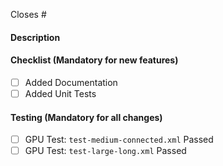 <!-- Link to the issue and use the appropriate closing keyword (e.g., Closes, Resolves) -->
Closes #

<!-- Please provide a brief overview of the changes implemented -->
#### Description


<!-- Please check the boxes as applicable -->
#### Checklist (Mandatory for new features)
- [ ] Added Documentation 
- [ ] Added Unit Tests 

<!-- Ensure all boxes are checked before submitting the PR -->
#### Testing (Mandatory for all changes)
- [ ] GPU Test: `test-medium-connected.xml` Passed
- [ ] GPU Test: `test-large-long.xml` Passed

<!-- 
PR Guidelines
1. Ensure that your changes are merged into the `development` branch. Only merge into the `master` branch if explicitly instructed.
     - On GitHub, at the top of the PR page, change the base branch from `master` to `development`.
2. Assign the PR to yourself and apply the appropriate labels.
3. Only add a reviewer after submitting the PR and confirming that all GitHub Actions have passed.

Thank you for your contribution!
-->
